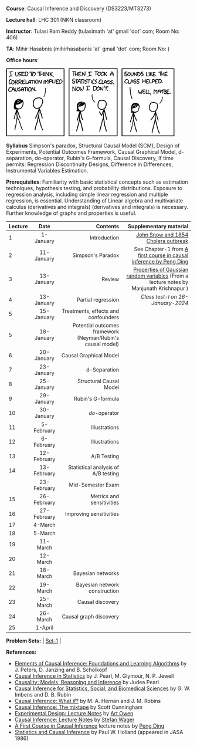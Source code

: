 **Course**:  Causal Inference and Discovery (DS3223/MT3273)

**Lecture hall**: LHC 301 (NKN classroom)

**Instructor**: Tulasi Ram Reddy (tulasimath 'at' gmail 'dot' com; Room No: 406)

**TA**: Mihir Hasabnis (mihirhasabanis 'at' gmail 'dot' com; Room No: )

**Office hours**: 

[![Correlation](https://raw.githubusercontent.com/tulasiramreddy/tulasiramreddy.github.io/master/correlation.png)](https://xkcd.com/552/ "Correlation doesn't imply causation, but it does waggle its eyebrows suggestively and gesture furtively while mouthing 'look over there'.")


**Syllabus** Simpson's paradox, Structural Causal Model (SCM), Design of Experiments, Potential Outcomes Framework, Causal Graphical Model, d-separation, do-operator,  Rubin's G-formula, Causal Discovery, If time permits: Regression Discontinuity Designs, Difference in Differences, Instrumental Variables Estimation.

**Prerequisites**: Familiarity with basic statistical concepts such as estimation techniques, hypothesis testing, and probability distributions. Exposure to regression analysis, including simple linear regression and multiple regression, is essential. Understanding  of Linear algebra and  multivariate calculus (derivatives and integrals)  (derivatives and integrals) is necessary. Further knowledge of graphs and properties is useful.

| Lecture   | Date   | Contents     | Supplementary material |
| :------------- | :----------: | -----------: | -----------: |
| 1|   1-January  | Introduction  | [John Snow and 1854 Cholera outbreak](https://en.wikipedia.org/wiki/1854_Broad_Street_cholera_outbreak) |
| 2|  11-January  | Simpson's Paradox | See Chapter-1 from [A first course in causal inference by Peng Ding](https://arxiv.org/pdf/2305.18793.pdf) |
| 3|  13-January  | Review   | [Properties of Gaussian random variables](http://math.iisc.ac.in/~manju/GP/1-Gaussian%20random%20variables.pdf) (From a lecture notes by Manjunath Krishnapur )|
| 4|   13-January  | Partial regression  | *Class test-I on 16-January-2024* |
| 5|  15-January  | Treatments, effects and confounders | |
| 5|  18-January  | Potential outcomes framework (Neyman/Rubin's causal model) |  |
| 6|   20-January  |  Causal Graphical Model  |  |
| 7|  23-January  | d-Separation | |
| 8|   25-January  |  Structural Causal Model |  |
| 9|  29-January  | Rubin's G-formula | |
| 10|   30-January  | *do*-operator  |  |
| 11|  5-February  | Illustrations | |
| 12|   6-February  |  Illustrations |  |
| 13|  12-February  | A/B Testing | |
| 14|   13-February  | Statistical analysis of A/B testing   |  |
|| 23-February| Mid-Semester Exam| |
| 15|  26-February  | Metrics and sensitivities | |
| 16|   27-February  | Improving sensitivities  |  |
| 17|   4-March  |   |  |
| 18|  5-March  |  | |
| 19|   11-March  |   |  |
| 20|  12-March  |  | |
| 21|  18-March  | Bayesian networks  | |
| 22|   19-March  | Bayesian network construction  |  |
| 23|  25-March  | Causal discovery | |
| 24|   26-March  | Causal graph discovery  |  |
| 25|  1-April  |  | |

**Problem Sets:** | [Set-1](https://www.dropbox.com/scl/fi/8mqo8azk9x221rq9gflac/CI_set-1.pdf?rlkey=l5pal6pi4vov760ot9qy14irh&dl=0) |


**References:**
- [Elements of Causal Inference: Foundations and Learning Algorithms](https://mitpress.mit.edu/9780262037310/elements-of-causal-inference/) by J. Peters, D. Janzing and B. Schölkopf
- [Causal Inference in Statistics](http://bayes.cs.ucla.edu/PRIMER/) by J. Pearl, M. Glymour, N. P. Jewell
- [Causality: Models, Reasoning and Inference](http://bayes.cs.ucla.edu/BOOK-2K/) by Judea Pearl
- [Causal Inference for Statistics, Social, and Biomedical Sciences](https://www.cambridge.org/core/books/causal-inference-for-statistics-social-and-biomedical-sciences/71126BE90C58F1A431FE9B2DD07938AB) by G. W. Imbens and D. B. Rubin
- [Causal Inference: What if?](https://www.hsph.harvard.edu/miguel-hernan/wp-content/uploads/sites/1268/2023/05/hernanrobins_WhatIf_14may23.pdf) by M. A. Hernan and J. M. Robins
- [Causal Inference: The mixtape](https://mixtape.scunning.com/) by Scott Cunningham
- [Experimental Design: Lecture Notes](https://artowen.su.domains/courses/363/doenotes.pdf) by [Art Owen](https://artowen.su.domains/)
- [Causal Inference: Lecture Notes](https://web.stanford.edu/~swager/stats361.pdf) by [Stefan Wager](https://web.stanford.edu/~swager/)
- [A First Course in Causal Inference](https://arxiv.org/abs/2305.18793) lecture notes by [Peng Ding](https://sites.google.com/site/pengdingpku/)
- [Statistics and Causal Inference](https://www.jstor.org/stable/2289064) by Paul W. Holland (appeared in JASA 1986)
